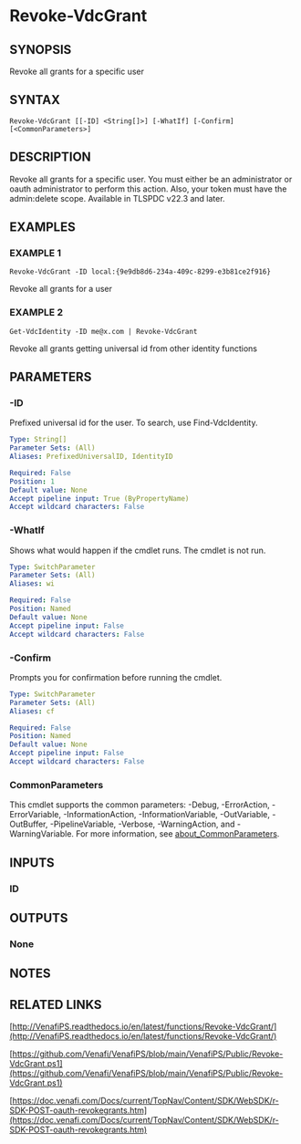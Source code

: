 # Revoke-VdcGrant

## SYNOPSIS
Revoke all grants for a specific user

## SYNTAX

```
Revoke-VdcGrant [[-ID] <String[]>] [-WhatIf] [-Confirm] [<CommonParameters>]
```

## DESCRIPTION
Revoke all grants for a specific user.
You must either be an administrator or oauth administrator to perform this action.
Also, your token must have the admin:delete scope.
Available in TLSPDC v22.3 and later.

## EXAMPLES

### EXAMPLE 1
```
Revoke-VdcGrant -ID local:{9e9db8d6-234a-409c-8299-e3b81ce2f916}
```

Revoke all grants for a user

### EXAMPLE 2
```
Get-VdcIdentity -ID me@x.com | Revoke-VdcGrant
```

Revoke all grants getting universal id from other identity functions

## PARAMETERS

### -ID
Prefixed universal id for the user. 
To search, use Find-VdcIdentity.

```yaml
Type: String[]
Parameter Sets: (All)
Aliases: PrefixedUniversalID, IdentityID

Required: False
Position: 1
Default value: None
Accept pipeline input: True (ByPropertyName)
Accept wildcard characters: False
```

### -WhatIf
Shows what would happen if the cmdlet runs.
The cmdlet is not run.

```yaml
Type: SwitchParameter
Parameter Sets: (All)
Aliases: wi

Required: False
Position: Named
Default value: None
Accept pipeline input: False
Accept wildcard characters: False
```

### -Confirm
Prompts you for confirmation before running the cmdlet.

```yaml
Type: SwitchParameter
Parameter Sets: (All)
Aliases: cf

Required: False
Position: Named
Default value: None
Accept pipeline input: False
Accept wildcard characters: False
```

### CommonParameters
This cmdlet supports the common parameters: -Debug, -ErrorAction, -ErrorVariable, -InformationAction, -InformationVariable, -OutVariable, -OutBuffer, -PipelineVariable, -Verbose, -WarningAction, and -WarningVariable. For more information, see [about_CommonParameters](http://go.microsoft.com/fwlink/?LinkID=113216).

## INPUTS

### ID
## OUTPUTS

### None
## NOTES

## RELATED LINKS

[http://VenafiPS.readthedocs.io/en/latest/functions/Revoke-VdcGrant/](http://VenafiPS.readthedocs.io/en/latest/functions/Revoke-VdcGrant/)

[https://github.com/Venafi/VenafiPS/blob/main/VenafiPS/Public/Revoke-VdcGrant.ps1](https://github.com/Venafi/VenafiPS/blob/main/VenafiPS/Public/Revoke-VdcGrant.ps1)

[https://doc.venafi.com/Docs/current/TopNav/Content/SDK/WebSDK/r-SDK-POST-oauth-revokegrants.htm](https://doc.venafi.com/Docs/current/TopNav/Content/SDK/WebSDK/r-SDK-POST-oauth-revokegrants.htm)

